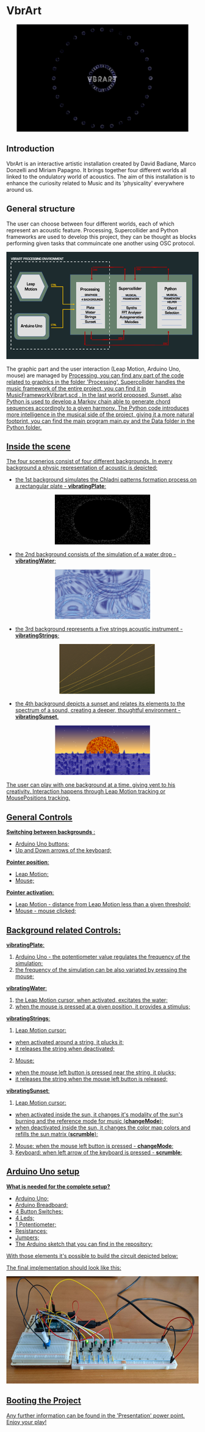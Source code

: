 # VbrArt

<p align ="center" > <img width ="450" height ="280" src = "/readme_images/first.png"> </p>

## Introduction

VbrArt is an interactive artistic installation created by David Badiane, Marco Donzelli and Miriam Papagno. It brings together four different worlds all linked to the ondulatory world of acoustics. The aim of this installation is to enhance the curiosity related to Music and its 'physicality' everywhere around us. 

## General structure
The user can choose between four different worlds, each of which represent an acoustic feature. 
Processing, Supercollider and Python frameworks are used to develop this project, they can be thought as blocks performing given tasks that commuincate one another using OSC protocol.
<p align ="center" > <img width ="600" height ="280" src = "/readme_images/blockDiagram.PNG"> </p>
The graphic part and the user interaction (Leap Motion, Arduino Uno, mouse) are managed by <u>Processing<u>, you can find any part of the code related to graphics in the folder 'Processing'. 
<u>Supercollider<u> handles the music framework of the entire project, you can find it in MusicFrameworkVibrart.scd .
In the last world proposed, Sunset, also <u>Python<u> is used to develop a Markov chain able to generate chord sequences accordingly to a given harmony. 
The Python code introduces more intelligence in the musical side of the project, giving it a more natural footprint, you can find the main program main.py and the Data folder in the Python folder.

## Inside the scene
The four scenerios consist of four different backgrounds. 
In every background a physic representation of acoustic is depicted: 
* the 1st background simulates the Chladni patterns formation process  on a rectangular plate  - **vibratingPlate**; 
 <p align ="center" > <img width ="250" height ="130" src = "/readme_images/vibratingPlate.png"> </p>
 
* the 2nd background consists of the simulation of a water drop - **vibratingWater**;
 <p align ="center" > <img width ="250" height ="130" src = "/readme_images/vibratingWater.png"> </p>
 
* the 3rd background represents a five strings acoustic instrument - **vibratingStrings**;
  <p align ="center" > <img width ="250" height ="130" src = "/readme_images/vibratingStrings.png"> </p>
  
* the 4th background depicts a sunset and relates its elements to the spectrum of a sound, creating a deeper, thoughtful environment - **vibratingSunset**.
 <p align ="center" > <img width ="250" height ="130" src = "/readme_images/vibratingSunset.png"> </p>
 
The user can play with one background at a time, giving vent to his creativity.
Interaction happens through Leap Motion tracking or MousePositions tracking.

## General Controls
**Switching between backgrounds** :
* Arduino Uno buttons;
* Up and Down arrows of the keyboard;

**Pointer position**:
* Leap Motion;
* Mouse;

**Pointer activation**:
* Leap Motion - distance from Leap Motion less than a given threshold;
* Mouse - mouse clicked;
 
## Background related Controls:
**vibratingPlate**:
1. Arduino Uno - the potentiometer value regulates the frequency of the simulation;
2. the frequency of the simulation can be also variated by pressing the mouse;

**vibratingWater**:
1. the Leap Motion cursor, when activated, excitates the water;
2. when the mouse is pressed at a given position, it provides a stimulus; 

**vibratingStrings**:
1. Leap Motion cursor:
  * when activated around a string, it plucks it; 
  * it releases the string when deactivated;
2. Mouse:
  * when the mouse left button is pressed near the string, it plucks; 
  * it releases the string when the mouse left button is released;

**vibratingSunset**:
1. Leap Motion cursor:
  * when activated inside the sun, it changes it's modality of the sun's burning and the reference mode for music (**changeMode**); 
  * when deactivated inside the sun, it changes the color map colors and refills the sun matrix (**scrumble**);
2. Mouse: when the mouse left button is pressed - **changeMode**;
3. Keyboard: when left arrow of the keyboard is pressed - **scrumble**;

## Arduino Uno setup
**What is needed for the complete setup?**
* Arduino Uno;
* Arduino Breadboard;
* 4 Button Switches;
* 4 Leds;
* 1 Potentiometer;
* Resistances;
* Jumpers;
* The Arduino sketch that you can find in the repository;

With those elements it's possible to build the circuit depicted below:

The final implementation should look like this:
<p align ="center" > <img width ="600" height ="280" src = "/readme_images/arduino_real.jpg"> </p>

## Booting the Project


Any further information can be found in the 'Presentation' power point.
Enjoy your play!
